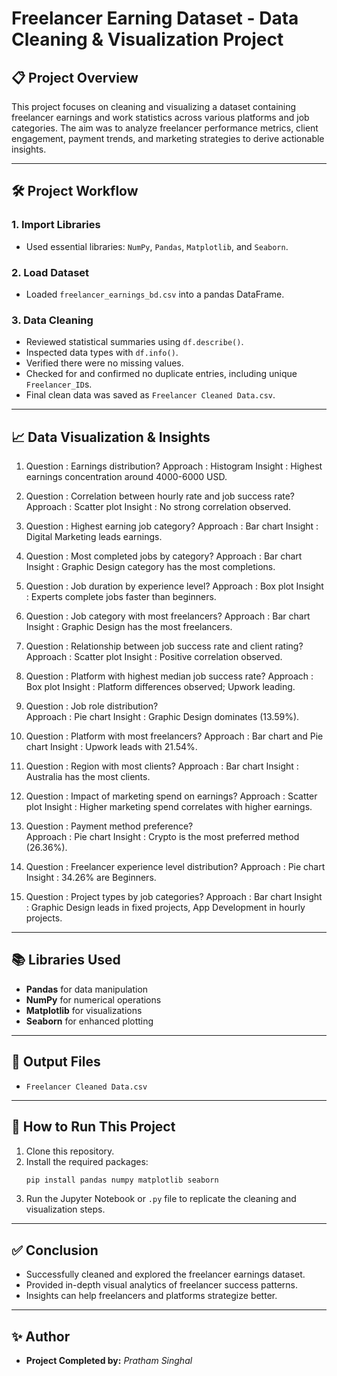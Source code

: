 # Freelancer Earning Dataset - Data Cleaning & Visualization Project

## 📋 Project Overview

This project focuses on cleaning and visualizing a dataset containing freelancer earnings and work statistics across various platforms and job categories. The aim was to analyze freelancer performance metrics, client engagement, payment trends, and marketing strategies to derive actionable insights.

---

## 🛠️ Project Workflow

### 1. Import Libraries
- Used essential libraries: `NumPy`, `Pandas`, `Matplotlib`, and `Seaborn`.

### 2. Load Dataset
- Loaded `freelancer_earnings_bd.csv` into a pandas DataFrame.

### 3. Data Cleaning
- Reviewed statistical summaries using `df.describe()`.
- Inspected data types with `df.info()`.
- Verified there were no missing values.
- Checked for and confirmed no duplicate entries, including unique `Freelancer_ID`s.
- Final clean data was saved as `Freelancer Cleaned Data.csv`.

---

## 📈 Data Visualization & Insights


1. Question : Earnings distribution? 
   Approach : Histogram 
   Insight : Highest earnings concentration around 4000-6000 USD. 

2. Question : Correlation between hourly rate and job success rate? 
   Approach : Scatter plot 
   Insight : No strong correlation observed. 

3. Question : Highest earning job category? 
   Approach : Bar chart 
   Insight : Digital Marketing leads earnings. 

4. Question : Most completed jobs by category? 
   Approach : Bar chart 
   Insight : Graphic Design category has the most completions. 

5. Question : Job duration by experience level? 
   Approach : Box plot 
   Insight : Experts complete jobs faster than beginners. 

6. Question : Job category with most freelancers? 
   Approach : Bar chart 
   Insight : Graphic Design has the most freelancers. 

7. Question : Relationship between job success rate and client rating? 
   Approach : Scatter plot 
   Insight : Positive correlation observed. 

8. Question : Platform with highest median job success rate? 
   Approach : Box plot 
   Insight : Platform differences observed; Upwork leading. 

9. Question : Job role distribution?  
   Approach : Pie chart 
   Insight : Graphic Design dominates (13.59%). 

10. Question : Platform with most freelancers? 
    Approach : Bar chart and Pie chart 
    Insight : Upwork leads with 21.54%. 

11. Question : Region with most clients? 
    Approach : Bar chart 
    Insight : Australia has the most clients. 

12. Question : Impact of marketing spend on earnings? 
    Approach : Scatter plot 
    Insight : Higher marketing spend correlates with higher earnings. 

13. Question : Payment method preference?  
    Approach : Pie chart 
    Insight : Crypto is the most preferred method (26.36%). 

14. Question : Freelancer experience level distribution? 
    Approach : Pie chart 
    Insight : 34.26% are Beginners. 

15. Question : Project types by job categories? 
    Approach : Bar chart 
    Insight : Graphic Design leads in fixed projects, App Development in hourly projects. 


---

## 📚 Libraries Used

- **Pandas** for data manipulation
- **NumPy** for numerical operations
- **Matplotlib** for visualizations
- **Seaborn** for enhanced plotting

---

## 📁 Output Files

- `Freelancer Cleaned Data.csv`

---

## 🚀 How to Run This Project

1. Clone this repository.
2. Install the required packages:
   ```bash
   pip install pandas numpy matplotlib seaborn
   ```
3. Run the Jupyter Notebook or `.py` file to replicate the cleaning and visualization steps.

---

## ✅ Conclusion

- Successfully cleaned and explored the freelancer earnings dataset.
- Provided in-depth visual analytics of freelancer success patterns.
- Insights can help freelancers and platforms strategize better.

---

## ✨ Author

- **Project Completed by:** *Pratham Singhal*

